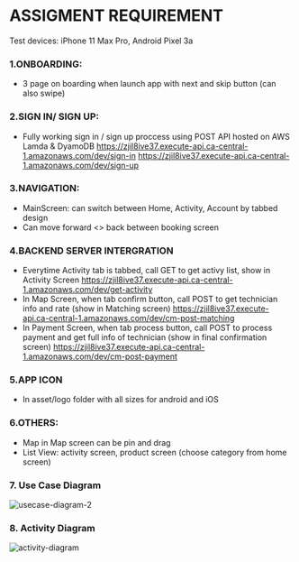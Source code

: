 # ASSIGMENT REQUIREMENT

Test devices: iPhone 11 Max Pro, Android Pixel 3a
### 1.ONBOARDING:
- 3 page on boarding when launch app with next and skip button (can also swipe)
### 2.SIGN IN/ SIGN UP:
- Fully working sign in / sign up proccess using POST API hosted on AWS Lamda & DyamoDB
https://zjil8ive37.execute-api.ca-central-1.amazonaws.com/dev/sign-in
https://zjil8ive37.execute-api.ca-central-1.amazonaws.com/dev/sign-up

### 3.NAVIGATION:
- MainScreen: can switch between Home, Activity, Account by tabbed design
- Can move forward <> back between booking screen
### 4.BACKEND SERVER INTERGRATION
- Everytime Activity tab is tabbed, call GET to get activy list, show in Activity Screen
https://zjil8ive37.execute-api.ca-central-1.amazonaws.com/dev/get-activity
- In Map Screen, when tab confirm button, call POST to get technician info and rate (show in Matching screen)
https://zjil8ive37.execute-api.ca-central-1.amazonaws.com/dev/cm-post-matching
- In Payment Screen, when tab process button, call POST to process payment and get full info of technician (show in final confirmation screen)
https://zjil8ive37.execute-api.ca-central-1.amazonaws.com/dev/cm-post-payment
### 5.APP ICON
- In asset/logo folder with all sizes for android and iOS

### 6.OTHERS:
- Map in Map screen can be pin and drag
- List View: activity screen, product screen (choose category from home screen)

### 7. Use Case Diagram 

![usecase-diagram-2](https://user-images.githubusercontent.com/88049001/134711309-fcdc5846-8292-414e-8015-6f8d69cad6ec.jpeg)

### 8. Activity Diagram

![activity-diagram](https://user-images.githubusercontent.com/88049001/134711435-9b06752d-6a58-4188-b96e-6fa39f116c6d.jpeg)

